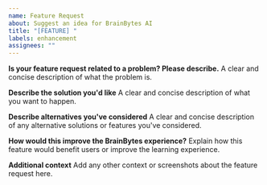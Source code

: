 ```yaml
---
name: Feature Request
about: Suggest an idea for BrainBytes AI
title: "[FEATURE] "
labels: enhancement
assignees: ""
---
```


**Is your feature request related to a problem? Please describe.**
A clear and concise description of what the problem is.

**Describe the solution you'd like**
A clear and concise description of what you want to happen.

**Describe alternatives you've considered**
A clear and concise description of any alternative solutions or features you've considered.

**How would this improve the BrainBytes experience?**
Explain how this feature would benefit users or improve the learning experience.

**Additional context**
Add any other context or screenshots about the feature request here.
